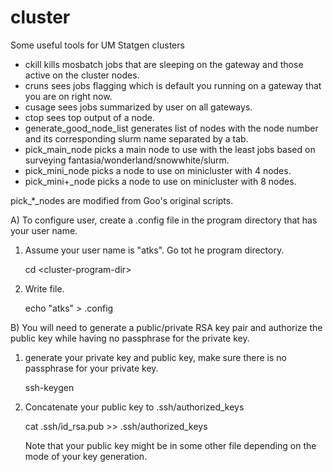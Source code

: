 cluster
=======

Some useful tools for UM Statgen clusters

* ckill                     kills mosbatch jobs that are sleeping on the gateway and those active on the cluster nodes.
* cruns <usr>               sees jobs flagging <usr> which is default you running on a gateway that you are on right now.
* cusage                    sees jobs summarized by user on all gateways.
* ctop                      sees top output of a node.
* generate_good_node_list   generates list of nodes with the node number and its corresponding slurm name separated by a tab. 
* pick_main_node            picks a main node to use with the least jobs based on surveying fantasia/wonderland/snowwhite/slurm.
* pick_mini_node            picks a node to use on minicluster with 4 nodes.
* pick_mini+_node           picks a node to use on minicluster with 8 nodes.

pick_*_nodes are modified from Goo's original scripts.

A) To configure user, create a .config file in the program directory that has your user name.
   
1. Assume your user name is "atks". Go tot he program directory.

   cd \<cluster-program-dir\>

2. Write file.

   echo "atks" > .config

B) You will need to generate a public/private RSA key pair 
and authorize the public key while having no passphrase
for the private key.

1. generate your private key and public key, make sure there is no passphrase for your private key.
  
   ssh-keygen

2. Concatenate your public key to .ssh/authorized_keys

   cat .ssh/id_rsa.pub >> .ssh/authorized_keys
   
   Note that your public key might be in some other file depending on the mode of your key generation. 
